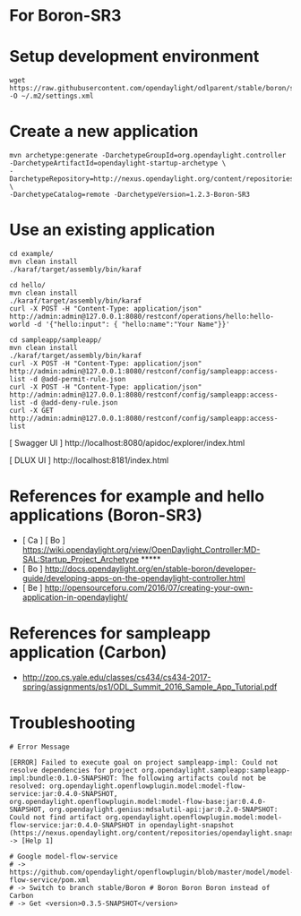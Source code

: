 # For Boron-SR3

# Setup development environment

```
wget https://raw.githubusercontent.com/opendaylight/odlparent/stable/boron/settings.xml -O ~/.m2/settings.xml
```

# Create a new application

```
mvn archetype:generate -DarchetypeGroupId=org.opendaylight.controller -DarchetypeArtifactId=opendaylight-startup-archetype \
-DarchetypeRepository=http://nexus.opendaylight.org/content/repositories/opendaylight.release/ \
-DarchetypeCatalog=remote -DarchetypeVersion=1.2.3-Boron-SR3
```

# Use an existing application

```
cd example/
mvn clean install
./karaf/target/assembly/bin/karaf

cd hello/
mvn clean install
./karaf/target/assembly/bin/karaf
curl -X POST -H "Content-Type: application/json" http://admin:admin@127.0.0.1:8080/restconf/operations/hello:hello-world -d '{"hello:input": { "hello:name":"Your Name"}}'

cd sampleapp/sampleapp/
mvn clean install
./karaf/target/assembly/bin/karaf
curl -X POST -H "Content-Type: application/json" http://admin:admin@127.0.0.1:8080/restconf/config/sampleapp:access-list -d @add-permit-rule.json
curl -X POST -H "Content-Type: application/json" http://admin:admin@127.0.0.1:8080/restconf/config/sampleapp:access-list -d @add-deny-rule.json
curl -X GET http://admin:admin@127.0.0.1:8080/restconf/config/sampleapp:access-list
```

[ Swagger UI ] http://localhost:8080/apidoc/explorer/index.html

[ DLUX UI ] http://localhost:8181/index.html

# References for example and hello applications (Boron-SR3)

* [ Ca ] [ Bo ] https://wiki.opendaylight.org/view/OpenDaylight_Controller:MD-SAL:Startup_Project_Archetype *****
* [ Bo ] http://docs.opendaylight.org/en/stable-boron/developer-guide/developing-apps-on-the-opendaylight-controller.html 
* [ Be ] http://opensourceforu.com/2016/07/creating-your-own-application-in-opendaylight/

# References for sampleapp application (Carbon)

* http://zoo.cs.yale.edu/classes/cs434/cs434-2017-spring/assignments/ps1/ODL_Summit_2016_Sample_App_Tutorial.pdf

# Troubleshooting

```
# Error Message

[ERROR] Failed to execute goal on project sampleapp-impl: Could not resolve dependencies for project org.opendaylight.sampleapp:sampleapp-impl:bundle:0.1.0-SNAPSHOT: The following artifacts could not be resolved: org.opendaylight.openflowplugin.model:model-flow-service:jar:0.4.0-SNAPSHOT, org.opendaylight.openflowplugin.model:model-flow-base:jar:0.4.0-SNAPSHOT, org.opendaylight.genius:mdsalutil-api:jar:0.2.0-SNAPSHOT: Could not find artifact org.opendaylight.openflowplugin.model:model-flow-service:jar:0.4.0-SNAPSHOT in opendaylight-snapshot (https://nexus.opendaylight.org/content/repositories/opendaylight.snapshot/) -> [Help 1]

# Google model-flow-service
# -> https://github.com/opendaylight/openflowplugin/blob/master/model/model-flow-service/pom.xml
# -> Switch to branch stable/Boron # Boron Boron Boron instead of Carbon
# -> Get <version>0.3.5-SNAPSHOT</version>
```
